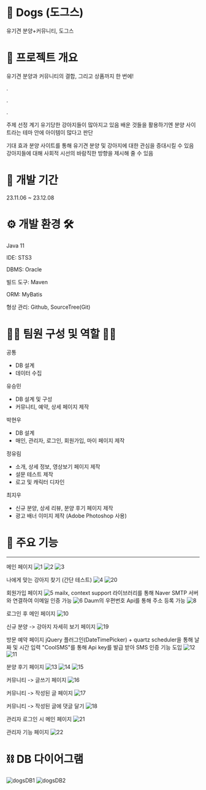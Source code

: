 # 🐾 Dogs (도그스)
유기견 분양+커뮤니티, 도그스

# 📖 프로젝트 개요
유기견 분양과 커뮤니티의 결합, 그리고 상품까지 한 번에!

.


.


.

주제 선정 계기
유기당한 강아지들이 많아지고 있음
배운 것들을 활용하기엔 분양 사이트라는 테마 안에 아이템이 많다고 판단


기대 효과
분양 사이트를 통해 유기견 분양 및 강아지에 대한 관심을 증대시킬 수 있음
강아지들에 대해 사회적 시선의 바람직한 방향을 제시해 줄 수 있음


# 📆 개발 기간
23.11.06 ~ 23.12.08


# ⚙️ 개발 환경 🛠️
Java 11


IDE: STS3


DBMS: Oracle


빌드 도구: Maven


ORM: MyBatis


형상 관리: Github, SourceTree(Git)


# 👩‍💻 팀원 구성 및 역할 👨‍💻

공통
- DB 설계
- 데이터 수집

유승민
- DB 설계 및 구성
- 커뮤니티, 예약, 상세 페이지 제작


박현우
- DB 설계
- 매인, 관리자, 로그인, 회원가입, 마이 페이지 제작


정유림
- 소개, 상세 정보, 영상보기 페이지 제작
- 설문 테스트 제작
- 로고 및 캐릭터 디자인


최지우
- 신규 분양, 상세 리뷰, 분양 후기 페이지 제작
- 광고 배너 이미지 제작 (Adobe Photoshop 사용)


# 📌 주요 기능

---------
메인 페이지
![1](https://github.com/user-attachments/assets/9a3767af-7973-4d14-a65d-90de2b76ac7b)
![2](https://github.com/user-attachments/assets/702d5139-f76b-4ba9-b46d-5ed53311fd61)
![3](https://github.com/user-attachments/assets/68c1b919-4ef0-4e32-b93c-4a8970460060)

나에게 맞는 강아지 찾기 (간단 테스트)
![4](https://github.com/user-attachments/assets/8a6113c8-2ef4-4cd3-a25e-1ce3aa32dc62)
![20](https://github.com/user-attachments/assets/b5e41435-bf2d-4de6-9e94-00325d3fa05c)

회원가입 페이지
![5](https://github.com/user-attachments/assets/cdb59aba-d99a-4945-ab60-054a937cb386)
mailx, context support 라이브러리를 통해 Naver SMTP 서버와 연결하여 이메일 인증 가능
![6](https://github.com/user-attachments/assets/80cdaf5f-27a9-49b8-9bc3-51666e98c603)
Daum의 우편번호 Api를 통해 주소 등록 가능
![8](https://github.com/user-attachments/assets/34d22ffe-1eef-475d-805a-dab8a81e78ef)

로그인 후 메인 페이지
![10](https://github.com/user-attachments/assets/0b1ce629-784e-4f56-be52-31af754fc719)

신규 분양 -> 강아지 자세히 보기 페이지
![19](https://github.com/user-attachments/assets/1811b972-2b70-49a4-b117-8b9e25fd1e90)

방문 예약 페이지
jQuery 플러그인(DateTimePicker) + quartz scheduler을 통해 날짜 및 시간 입력
"CoolSMS"를 통해 Api key를 발급 받아 SMS 인증 기능 도입
![12](https://github.com/user-attachments/assets/1981c23c-b7c3-45c5-bfc2-a3e9da231ddc)
![11](https://github.com/user-attachments/assets/20d40c2e-e70b-4971-a931-2844c0219858)

분양 후기 페이지
![13](https://github.com/user-attachments/assets/a3ba3dcd-a681-4e5a-9dd0-c5eb2220c274)
![14](https://github.com/user-attachments/assets/4a7a526b-280c-4c72-be31-e82d4118feba)
![15](https://github.com/user-attachments/assets/c23fca10-c21e-4173-b9ec-8b60b178abb6)

커뮤니티 -> 글쓰기 페이지
![16](https://github.com/user-attachments/assets/a4060668-244a-4ebf-b21a-aab9ca539243)

커뮤니티 -> 작성된 글 페이지
![17](https://github.com/user-attachments/assets/29fdb75b-16c9-477b-a357-21a2f8434cf9)

커뮤니티 -> 작성된 글에 댓글 달기
![18](https://github.com/user-attachments/assets/6a9a11a5-39e2-4e05-a49e-84d77c452143)

관리자 로그인 시 메인 페이지
![21](https://github.com/user-attachments/assets/59073190-6a9c-4b3d-a13c-94467ea9a10e)

관리자 기능 페이지
![22](https://github.com/user-attachments/assets/21bc7ad3-4a5e-4208-a636-8084332c0844)


# ⛓ DB 다이어그램

![dogsDB1](https://github.com/user-attachments/assets/e0e11783-01fd-4db8-b35b-0e2d4b083a1c)
![dogsDB2](https://github.com/user-attachments/assets/c7498cfc-1514-44ed-a482-95af4a3480b3)
